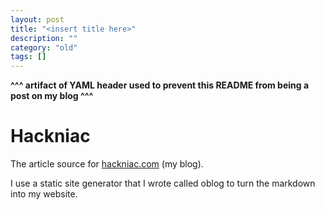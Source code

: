 ```yaml
---
layout: post
title: "<insert title here>"
description: ""
category: "old"
tags: []
---
```



__^^^ artifact of YAML header used to prevent this README from being a post on my blog ^^^__

Hackniac
========

The article source for [hackniac.com](http://hackniac.com) (my blog).

I use a static site generator that I wrote called oblog to turn the markdown into my website.
